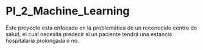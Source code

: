 # PI_2_Machine_Learning
Este proyecto esta enfocado en la problemática de un reconocido centro de salud, el cual necesita predecir si un paciente tendrá una estancia hospitalaria prolongada o no.
